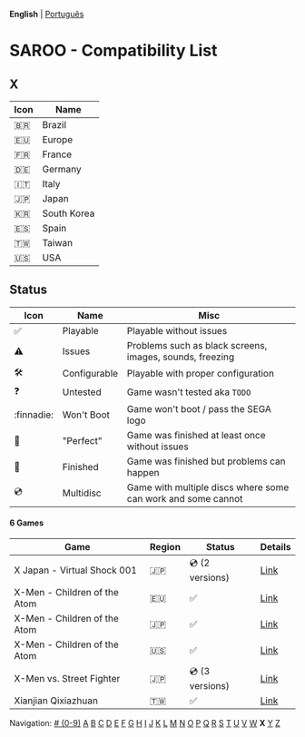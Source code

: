 **English** | [Português](../pt-br/X.md)

# SAROO - Compatibility List

## X

| Icon     | Name        |
| -------- | ----------- |
| :brazil: | Brazil      |
| :eu:     | Europe      |
| :fr:     | France      |
| :de:     | Germany     |
| :it:     | Italy       |
| :jp:     | Japan       |
| :kr:     | South Korea |
| :es:     | Spain       |
| :taiwan: | Taiwan      |
| :us:     | USA         |

## Status

| Icon                | Name         | Misc                                                         |
| ------------------- | ------------ | ------------------------------------------------------------ |
| :white_check_mark:  | Playable     | Playable without issues                                      |
| :warning:           | Issues       | Problems such as black screens, images, sounds, freezing     |
| :hammer_and_wrench: | Configurable | Playable with proper configuration                           |
| :question:          | Untested     | Game wasn't tested aka `TODO`                                |
| :finnadie:          | Won't Boot   | Game won't boot / pass the SEGA logo                         |
| :100:               | "Perfect"    | Game was finished at least once without issues               |
| :checkered_flag:    | Finished     | Game was finished but problems can happen                    |
| :cd:                | Multidisc    | Game with multiple discs where some can work and some cannot |

#### 6 Games

| Game                         | Region   | Status             | Details                                                         |
| ---------------------------- | -------- | ------------------ | --------------------------------------------------------------- |
| X Japan - Virtual Shock 001  | :jp:     | :cd: (2 versions)  | [Link](../../../Regions/Retails/Japan/GS-9023/01/README.md)     |
| X-Men - Children of the Atom | :eu:     | :white_check_mark: | [Link](../../../Regions/Retails/Europe/T-8108H-50/01/README.md) |
| X-Men - Children of the Atom | :jp:     | :white_check_mark: | [Link](../../../Regions/Retails/Japan/T-1203G/01/README.md)     |
| X-Men - Children of the Atom | :us:     | :white_check_mark: | [Link](../../../Regions/Retails/USA/T-8108H/01/README.md)       |
| X-Men vs. Street Fighter     | :jp:     | :cd: (3 versions)  | [Link](../../../Regions/Retails/Japan/T-1226G/01/README.md)     |
| Xianjian Qixiazhuan          | :taiwan: | :white_check_mark: | [Link](../../../Regions/Retails/Taiwan/T-37401H/01/README.md)   |

Navigation:
[# (0-9)](./09.md) [A](./A.md) [B](./B.md) [C](./C.md) [D](./D.md) [E](./E.md) [F](./F.md) [G](./G.md) [H](./H.md) [I](./I.md) [J](./J.md) [K](./K.md) [L](./L.md) [M](./M.md) [N](./N.md) [O](./O.md) [P](./P.md) [Q](./Q.md) [R](./R.md) [S](./S.md) [T](./T.md) [U](./U.md) [V](./V.md) [W](./W.md) **X** [Y](./Y.md) [Z](./Z.md)
